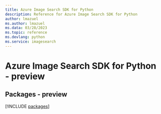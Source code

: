 ```yaml
---
title: Azure Image Search SDK for Python
description: Reference for Azure Image Search SDK for Python
author: lmazuel
ms.author: lmazuel
ms.data: 03/28/2023
ms.topic: reference
ms.devlang: python
ms.service: imagesearch
---
```

# Azure Image Search SDK for Python - preview
## Packages - preview
[!INCLUDE [packages](image-search-index.md)]
